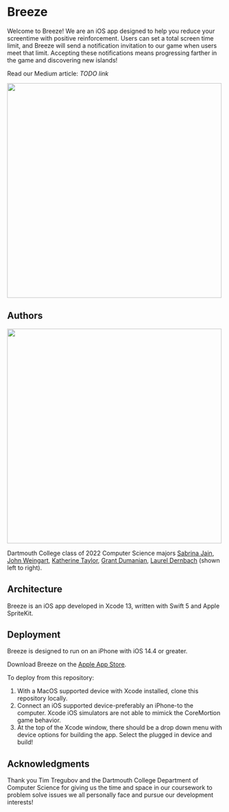 # Breeze

Welcome to Breeze! We are an iOS app designed to help you reduce your screentime with positive reinforcement. Users can set a total screen time limit, and Breeze will send a notification invitation to our game when users meet that limit. Accepting these notifications means progressing farther in the game and discovering new islands!

Read our Medium article: _TODO_ *link*

<img src="https://i.imgur.com/gTIn1fV.png" width="500">

## Authors
<img src="https://i.imgur.com/NFjMVzJ.jpg" width="500">

Dartmouth College class of 2022 Computer Science majors [Sabrina Jain](https://github.com/sab747), [John Weingart](https://github.com/jrweingart), [Katherine Taylor](https://github.com/kattaylor22), [Grant Dumanian](https://github.com/grantrdumanian), [Laurel Dernbach](https://github.com/laureldernbach) (shown left to right).

## Architecture
Breeze is an iOS app developed in Xcode 13, written with Swift 5 and Apple SpriteKit.

## Deployment
Breeze is designed to run on an iPhone with iOS 14.4 or greater.

Download Breeze on the [Apple App Store](https://apps.apple.com/us/app/breeze-take-a-break/id1592367517).

To deploy from this repository:
1. With a MacOS supported device with Xcode installed, clone this repository locally.
2. Connect an iOS supported device-preferably an iPhone-to the computer. Xcode iOS simulators are not able to mimick the CoreMortion game behavior.
3. At the top of the Xcode window, there should be a drop down menu with device options for building the app. Select the plugged in device and build!

## Acknowledgments
Thank you Tim Tregubov and the Dartmouth College Department of Computer Science for giving us the time and space in our coursework to problem solve issues we all personally face and pursue our development interests!
